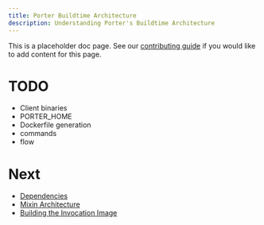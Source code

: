 ```yaml
---
title: Porter Buildtime Architecture
description: Understanding Porter's Buildtime Architecture
---
```


This is a placeholder doc page. See our [contributing guide][contrib] 
if you would like to add content for this page.

# TODO

* Client binaries
* PORTER_HOME
* Dockerfile generation
* commands
* flow

# Next

* [Dependencies](/dependencies/)
* [Mixin Architecture](/mixin-dev-guide/architecture/)
* [Building the Invocation Image](/build-image/)

[contrib]: /src/CONTRIBUTING.md#documentation